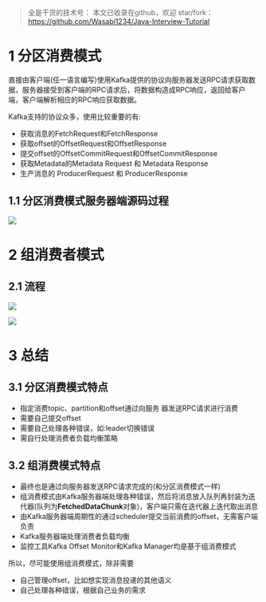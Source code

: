 > 全是干货的技术号：
> 本文已收录在github，欢迎 star/fork：
> https://github.com/Wasabi1234/Java-Interview-Tutorial

# 1 分区消费模式
直接由客户端(任一语言编写)使用Kafka提供的协议向服务器发送RPC请求获取数据，服务器接受到客户端的RPC请求后，将数据构造成RPC响应，返回给客户端，客户端解析相应的RPC响应获取数据。

Kafka支持的协议众多，使用比较重要的有:
- 获取消息的FetchRequest和FetchResponse
- 获取offset的OffsetRequest和OffsetResponse
- 提交offset的OffsetCommitRequest和OffsetCommitResponse
- 获取Metadata的Metadata Request 和 Metadata Response
- 生产消息的 ProducerRequest 和 ProducerResponse

## 1.1 分区消费模式服务器端源码过程
![](https://img-blog.csdnimg.cn/20201202132206585.png?x-oss-process=image/watermark,type_ZmFuZ3poZW5naGVpdGk,shadow_10,text_aHR0cHM6Ly9ibG9nLmNzZG4ubmV0L3FxXzMzNTg5NTEw,size_1,color_FFFFFF,t_70)


# 2 组消费者模式
## 2.1 流程
![](https://img-blog.csdnimg.cn/20201203164353424.png?x-oss-process=image/watermark,type_ZmFuZ3poZW5naGVpdGk,shadow_10,text_aHR0cHM6Ly9ibG9nLmNzZG4ubmV0L3FxXzMzNTg5NTEw,size_1,color_FFFFFF,t_70)

![](https://img-blog.csdnimg.cn/20201203165002973.png?x-oss-process=image/watermark,type_ZmFuZ3poZW5naGVpdGk,shadow_10,text_aHR0cHM6Ly9ibG9nLmNzZG4ubmV0L3FxXzMzNTg5NTEw,size_1,color_FFFFFF,t_70#pic_center)

# 3 总结
## 3.1 分区消费模式特点
- 指定消费topic、partition和offset通过向服务 器发送RPC请求进行消费
- 需要自己提交offset
- 需要自己处理各种错误，如:leader切换错误
- 需自行处理消费者负载均衡策略

## 3.2 组消费模式特点
- 最终也是通过向服务器发送RPC请求完成的(和分区消费模式一样)
- 组消费模式由Kafka服务器端处理各种错误，然后将消息放入队列再封装为迭代器(队列为**FetchedDataChunk**对象)，客户端只需在迭代器上迭代取出消息
- 由Kafka服务器端周期性的通过scheduler提交当前消费的offset，无需客户端负责
- Kafka服务器端处理消费者负载均衡
- 监控工具Kafka Offset Monitor和Kafka Manager均是基于组消费模式

所以，尽可能使用组消费模式，除非需要
- 自己管理offset，比如想实现消息投递的其他语义
- 自己处理各种错误，根据自己业务的需求